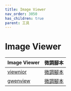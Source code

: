 ```yaml
---
title: Image Viewer
nav_order: 3050
has_children: true
parent: 工具
---
```



# Image Viewer

| Image Viewer | 微調腳本 |
| --- | --- |
| [viewnior](https://samwhelp.github.io/note-about-lingmo/read/subject/tool/image-viewer/viewnior.html) | [微調腳本](https://github.com/samwhelp/lingmo-adjustment/tree/main/prototype/main/tool-config/part/viewnior) |
| [gwenview](https://samwhelp.github.io/note-about-lingmo/read/subject/tool/image-viewer/gwenview.html) | [微調腳本](https://github.com/samwhelp/lingmo-adjustment/tree/main/prototype/main/tool-config/part/gwenview) |
